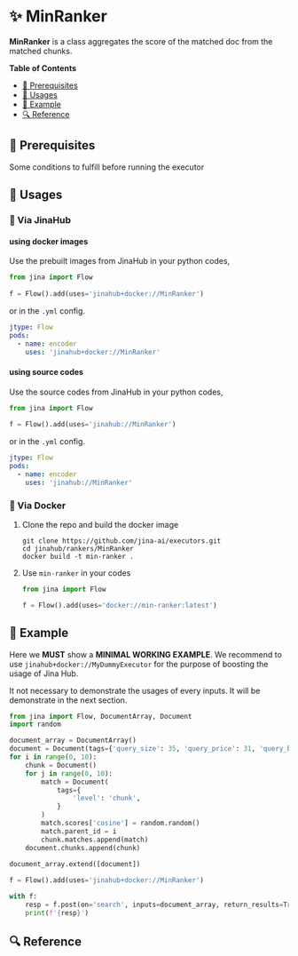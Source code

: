 # ✨ MinRanker

**MinRanker** is a class aggregates the score of the matched doc from the matched chunks.

<!-- START doctoc generated TOC please keep comment here to allow auto update -->
<!-- DON'T EDIT THIS SECTION, INSTEAD RE-RUN doctoc TO UPDATE -->
**Table of Contents**

- [🌱 Prerequisites](#-prerequisites)
- [🚀 Usages](#-usages)
- [🎉️ Example](#%EF%B8%8F-example)
- [🔍️ Reference](#%EF%B8%8F-reference)

<!-- END doctoc generated TOC please keep comment here to allow auto update -->

## 🌱 Prerequisites

Some conditions to fulfill before running the executor

## 🚀 Usages

### 🚚 Via JinaHub

#### using docker images
Use the prebuilt images from JinaHub in your python codes, 

```python
from jina import Flow
	
f = Flow().add(uses='jinahub+docker://MinRanker')
```

or in the `.yml` config.
	
```yaml
jtype: Flow
pods:
  - name: encoder
    uses: 'jinahub+docker://MinRanker'
```

#### using source codes
Use the source codes from JinaHub in your python codes,

```python
from jina import Flow
	
f = Flow().add(uses='jinahub://MinRanker')
```

or in the `.yml` config.

```yaml
jtype: Flow
pods:
  - name: encoder
    uses: 'jinahub://MinRanker'
```


### 🐳 Via Docker

1. Clone the repo and build the docker image

	```shell
	git clone https://github.com/jina-ai/executors.git
	cd jinahub/rankers/MinRanker
	docker build -t min-ranker .
	```

1. Use `min-ranker` in your codes

	```python
	from jina import Flow
	
	f = Flow().add(uses='docker://min-ranker:latest')
	```
	

## 🎉️ Example 

Here we **MUST** show a **MINIMAL WORKING EXAMPLE**. We recommend to use `jinahub+docker://MyDummyExecutor` for the purpose of boosting the usage of Jina Hub. 

It not necessary to demonstrate the usages of every inputs. It will be demonstrate in the next section.

```python
from jina import Flow, DocumentArray, Document
import random

document_array = DocumentArray()
document = Document(tags={'query_size': 35, 'query_price': 31, 'query_brand': 1})
for i in range(0, 10):
	chunk = Document()
	for j in range(0, 10):
		match = Document(
			tags={
				'level': 'chunk',
			}
		)
		match.scores['cosine'] = random.random()
		match.parent_id = i
		chunk.matches.append(match)
	document.chunks.append(chunk)

document_array.extend([document])
	
f = Flow().add(uses='jinahub+docker://MinRanker')

with f:
    resp = f.post(on='search', inputs=document_array, return_results=True)
    print(f'{resp}')
```


## 🔍️ Reference


